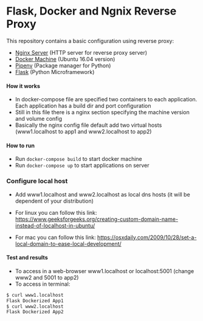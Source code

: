 # Flask, Docker and Ngnix Reverse Proxy

This repository contains a basic configuration using reverse proxy:

* [Nginx Server](https://nginx.org/en/) (HTTP server for reverse proxy server)
* [Docker Machine](https://www.docker.com/) (Ubuntu 16.04 version)
* [Pipenv](https://github.com/pypa/pipenv) (Package manager for Python)
* [Flask](http://flask.pocoo.org/) (Python Microframework)

#### How it works
* In docker-compose file are specified two containers to each application. Each application has a build dir and port configuration
* Still in this file there is a nginx section specifying the machine version and volume config
* Basically the nginx config file default add two virtual hosts (www1.localhost to app1 and www2.localhost to app2)

#### How to run
* Run `docker-compose build` to start docker machine
* Run `docker-compose up` to start applications on server

### Configure local host 
* Add www1.localhost and www2.localhost as local dns hosts (it will be dependent of your distribution)

* For linux you can follow this link: https://www.geeksforgeeks.org/creating-custom-domain-name-instead-of-localhost-in-ubuntu/
* For mac you can follow this link: https://osxdaily.com/2009/10/28/set-a-local-domain-to-ease-local-development/

#### Test and results
* To access in a web-browser www1.localhost or localhost:5001 (change www2 and 5001 to app2)
* To access in terminal:
```sh
$ curl www1.localhost
Flask Dockerized App1
$ curl www2.localhost
Flask Dockerized App2
```